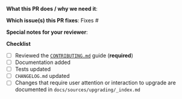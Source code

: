**What this PR does / why we need it**:

**Which issue(s) this PR fixes**:
Fixes #<issue number>

**Special notes for your reviewer**:

**Checklist**
- [ ] Reviewed the [`CONTRIBUTING.md`](../CONTRIBUTING.md) guide (**required**)
- [ ] Documentation added
- [ ] Tests updated
- [ ] `CHANGELOG.md` updated
- [ ] Changes that require user attention or interaction to upgrade are documented in `docs/sources/upgrading/_index.md`
